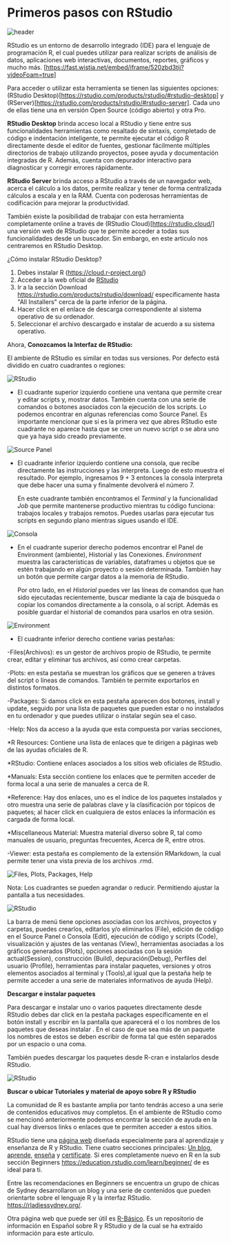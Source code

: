 # Primeros pasos con RStudio

![header](header.png)

RStudio es un entorno de desarrollo integrado (IDE) para el lenguaje de
programación R, el cual puedes utilizar para realizar scripts de análisis de
datos, aplicaciones web interactivas, documentos, reportes, gráficos y mucho
más. [https://fast.wistia.net/embed/iframe/520zbd3tij?videoFoam=true]

Para acceder o utilizar esta herramienta se tienen las siguientes opciones:
(RStudio Desktop)[https://rstudio.com/products/rstudio/#rstudio-desktop] y
(RServer)[https://rstudio.com/products/rstudio/#rstudio-server]. Cada uno de
ellas tiene una en versión Open Source (código abierto) y otra Pro.

**RStudio Desktop** brinda acceso local a RStudio y tiene entre sus
funcionalidades herramientas como resaltado de sintaxis, completado de código e
indentación inteligente, te permite ejecutar el código R directamente desde el
editor de fuentes, gestionar fácilmente múltiples directorios de trabajo
utilizando proyectos, posee ayuda y documentación integradas de R. Además,
cuenta con depurador interactivo para diagnosticar y corregir errores
rápidamente.

**RStudio Server** brinda acceso a RStudio a través de un navegador web, acerca
el cálculo a los datos, permite realizar y tener de forma centralizada cálculos
a escala y en la RAM. Cuenta con poderosas herramientas de codificación para
mejorar la productividad.

También existe la posibilidad de trabajar con esta herramienta completamente
online a través de (RStudio Cloud)[https://rstudio.cloud/] una versión web de
RStudio que te permite acceder a todas sus funcionalidades desde un buscador.
Sin embargo, en este articulo nos centraremos en RStudio Desktop.

¿Cómo instalar RStudio Desktop?

1. Debes instalar R (https://cloud.r-project.org/)
2. Acceder a la web oficial de [RStudio](https://rstudio.com/)
3. Ir a la sección Download https://rstudio.com/products/rstudio/download/
   específicamente hasta "All Installers" cerca de la parte inferior de la
   página.
4. Hacer click en el enlace de descarga correspondiente al sistema operativo de
   su ordenador.
5. Seleccionar el archivo descargado e instalar de acuerdo a su sistema
   operativo.

Ahora, **Conozcamos la Interfaz de RStudio:**

El ambiente de RStudio es similar en todas sus versiones. Por defecto está
dividido en cuatro cuadrantes o regiones:

![RStudio](img/Rstudio.png)

* El cuadrante superior izquierdo contiene una ventana que permite crear y
  editar scripts y, mostrar datos. También cuenta con una serie de comandos o
  botones asociados con la ejecución de los scripts. Lo podemos encontrar en
  algunas referencias como Source Panel. Es importante mencionar que si es la
  primera vez que abres RStudio este cuadrante no aparece hasta que se cree un
  nuevo script o se abra uno que ya haya sido creado previamente.

 ![Source Panel](../img/C1.gif)

* El cuadrante inferior izquierdo contiene una consola, que recibe directamente
  las instrucciones y las interpreta. Luego de esto muestra el resultado. Por
  ejemplo, ingresamos 9 + 3 entonces la consola interpreta que debe hacer una
  suma y finalmente devolverá el número 7.

  En este cuadrante también encontramos el *Terminal* y la funcionalidad *Job*
  que permite mantenerse productivo mientras tu código funciona: trabajos
  locales y trabajos remotos. Puedes usarlas para ejecutar tus scripts en
  segundo plano mientras sigues usando el IDE.

 ![Consola](../img/2consola.gif)

* En el cuadrante superior derecho podemos encontrar el Panel de Environment
  (ambiente), Historial y las Conexiones. *Environment* muestra las
  características de variables, dataframes u objetos que se estén trabajando en
  algún proyecto o sesión determinada. También hay un botón que permite cargar
  datos a la memoria de RStudio.

  Por otro lado, en el *Historial* puedes ver las líneas de comandos que han
  sido ejecutadas recientemente, buscar mediante la caja de búsqueda o copiar
  los comandos directamente a la consola, o al script. Además es posible guardar
  el historial de comandos para usarlos en otra sesión.

 ![Environment](../img/Environment.gif)

* El cuadrante inferior derecho contiene varias pestañas:

 -Files(Archivos): es un gestor de archivos propio de RStudio, te permite crear,
editar y eliminar tus archivos, así como crear carpetas.

 -Plots: en esta pestaña se muestran los gráficos que se generen a tráves del
script o líneas de comandos. También te permite exportarlos en distintos
formatos.

 -Packages: Si damos click en esta pestaña aparecen dos botones, install y
update, seguido por una lista de paquetes que pueden estar o no instalados en tu
ordenador y que puedes utilizar o instalar según sea el caso.

 -Help: Nos da acceso a la ayuda que esta compuesta por varias secciones,

  *R Resources: Contiene una lista de enlaces que te dirigen a páginas web de
  las ayudas oficiales de R.
  
  *RStudio: Contiene enlaces asociados a los sitios web oficiales de RStudio.

  *Manuals: Esta sección contiene los enlaces que te permiten acceder de forma
    local a una serie de manuales a cerca de R.
  
  *Reference: Hay dos enlaces, uno es el índice de los paquetes instalados y
    otro muestra una serie de palabras clave y la clasificación por tópicos de
    paquetes; al hacer click en cualquiera de estos enlaces la información es
    cargada de forma local.
  
  *Miscellaneous Material: Muestra material diverso sobre R, tal como manuales
    de usuario, preguntas frecuentes, Acerca de R, entre otros.

 -Viewer: esta pestaña es complemento de la extensión RMarkdown, la cual permite
 tener una vista previa de los archivos .rmd.

 ![Files, Plots, Packages, Help](../img/4.gif)

Nota: Los cuadrantes se pueden agrandar o reducir. Permitiendo ajustar la
pantalla a tus necesidades.

![RStudio](../img/cambiotam.gif)

La barra de menú tiene opciones asociadas con los archivos, proyectos y
carpetas, puedes crearlos, editarlos y/o eliminarlos (File), edición de código
en el Source Panel o Consola (Edit), ejecución de código y scripts (Code),
visualización y ajustes de las ventanas (View), herramientas asociadas a los
gráficos generados (Plots), opciones asociadas con la sesión actual(Session),
construcción (Build), depuración(Debug), Perfiles del usuario (Profile),
herramientas para instalar paquetes, versiones y otros elementos asociados al
terminal y (Tools),al igual que la pestaña help te permite acceder a una serie
de materiales informativos de ayuda (Help).

**Descargar e instalar paquetes**

Para descargar e instalar uno o varios paquetes directamente desde RStudio debes
dar click en la pestaña packages específicamente en el botón install y escribir
en la pantalla que aparecerá el o los nombres de los paquetes que deseas
instalar . En el caso de que sea más de un paquete los nombres de estos se deben
escribir de forma tal que estén separados por un espacio o una coma.

También puedes descargar los paquetes desde R-cran e instalarlos desde RStudio.

![RStudio](../img/paq.gif)

**Buscar o ubicar Tutoriales y material de apoyo sobre R y RStudio**

La comunidad de R es bastante amplia por tanto tendrás acceso a una serie de
contenidos educativos muy completos. En el ambiente de RStudio como se mencionó
anteriormente podemos encontrar la sección de ayuda en la cual hay diversos
links o enlaces que te permiten acceder a estos sitios.

RStudio tiene una [página web](https://education.rstudio.com/) diseñada
especialmente para al aprendizaje y enseñanza de R y RStudio. Tiene cuatro
secciones principales: [Un blog](https://education.rstudio.com/blog/),
[aprende](https://education.rstudio.com/learn/),
[enseña](https://education.rstudio.com/teach/) y
[certificate](https://education.rstudio.com/trainers/). Si eres completamente
nuevo en R en la sub sección Beginners
https://education.rstudio.com/learn/beginner/ de es ideal para ti.

Entre las recomendaciones en Beginners se encuentra un grupo de chicas de Sydney
desarrollaron un blog y una serie de contenidos que pueden orientarte sobre el
lenguaje R y la interfaz RStudio. https://rladiessydney.org/.

Otra página web que puede ser útil es
[R-Básico](https://r-basico.aprendr.org/index.html). Es un repositorio de
información en Español sobre R y RStudio y de la cual se ha extraído información
para este artículo.
